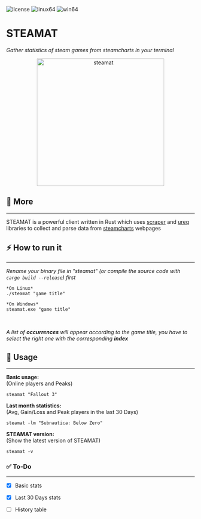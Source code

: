 ![license](https://img.shields.io/badge/license-GPLv3-brightgreen)
![linux64](https://img.shields.io/badge/linux-release64-orange)
![win64](https://img.shields.io/badge/windows-release64-informational)

# STEAMAT

*Gather statistics of steam games from steamcharts in your terminal*

<p align="center"><img src="https://i.ibb.co/s2fvvHL/steamat.png" alt="steamat" width="340"></p>

## 📌 More 
<hr>

STEAMAT is a powerful client written in Rust which uses [scraper](https://github.com/causal-agent/scraper) and [ureq](https://github.com/algesten/ureq) libraries to collect and parse data from [steamcharts](https://steamcharts.com/) webpages
<br>

## ⚡️ How to run it
<hr>

*Rename your binary file in "steamat" (or compile the source code with `cargo build --release`) first*

```
*On Linux*
./steamat "game title"

*On Windows*
steamat.exe "game title"
```
<br>

*A list of **occurrences** will appear according to the game title, you have to select the right one with the corresponding **index***

## 📖 Usage
<hr>
<b>Basic usage:</b> <br> 
(Online players and Peaks)

`steamat "Fallout 3"`

<b>Last month statistics:</b> <br>
(Avg, Gain/Loss and Peak players in the last 30 Days)

`steamat -lm "Subnautica: Below Zero"`

<b>STEAMAT version:</b> <br>
(Show the latest version of STEAMAT)

`steamat -v`

### ✅ To-Do
<hr>

- [x] Basic stats
- [x] Last 30 Days stats
- [ ] History table

